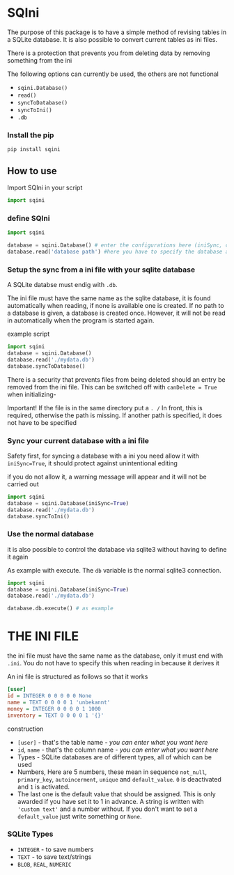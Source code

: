 # SQIni
The purpose of this package is to have a simple method of revising tables in a SQLite database. It is also possible to convert current tables as ini files.

There is a protection that prevents you from deleting data by removing something from the ini

The following options can currently be used, the others are not functional
- ``sqini.Database()``
- ``read()``
- ``syncToDatabase()``
- ``syncToIni()``
- ``.db``


### Install the pip

```
pip install sqini
```

## How to use

Import SQIni in your script

```python
import sqini
```

### define SQIni

```python
import sqini

database = sqini.Database() # enter the configurations here (iniSync, canDelete)
database.read('database path') #here you have to specify the database and the path
```

### Setup the sync from a ini file with your sqlite database

A SQLite databse must endig with `.db`.

The ini file must have the same name as the sqlite database, it is found automatically when reading, if none is available one is created.
If no path to a database is given, a database is created once. However, it will not be read in automatically when the program is started again.

example script
```python
import sqini
database = sqini.Database()
database.read('./mydata.db')
database.syncToDatabase()
```

There is a security that prevents files from being deleted should an entry be removed from the ini file. This can be switched off with `canDelete = True` when initializing-

Important! If the file is in the same directory put a `. /` In front, this is required, otherwise the path is missing. If another path is specified, it does not have to be specified


### Sync your current database with a ini file

Safety first, for syncing a database with a ini you need allow it with `iniSync=True`, it should protect against unintentional editing

if you do not allow it, a warning message will appear and it will not be carried out
```python
import sqini
database = sqini.Database(iniSync=True)
database.read('./mydata.db')
database.syncToIni()
```

### Use the normal database

it is also possible to control the database via sqlite3 without having to define it again

As example with execute. The `db` variable is the normal sqlite3 connection.
```python
import sqini
database = sqini.Database(iniSync=True)
database.read('./mydata.db')

database.db.execute() # as example
```


# THE INI FILE
the ini file must have the same name as the database, only it must end with `.ini`. You do not have to specify this when reading in because it derives it

An ini file is structured as follows so that it works
```ini
[user]
id = INTEGER 0 0 0 0 0 None
name = TEXT 0 0 0 0 1 'unbekannt'
money = INTEGER 0 0 0 0 1 1000
inventory = TEXT 0 0 0 0 1 '{}'
```

construction

- `[user]` - that's the table name - *you can enter what you want here*
- `id`, `name` - that's the column name - *you can enter what you want here*
- Types - SQLite databases are of different types, all of which can be used
- Numbers, Here are 5 numbers, these mean in sequence `not_null`, `primary_key`, `autoincerment`, `unique` and `default_value`. `0` is deactivated and `1` is activated.
- The last one is the default value that should be assigned. This is only awarded if you have set it to 1 in advance. A string is written with `'custom text'` and a number without.
If you don't want to set a `default_value` just write something or `None`.
  
### SQLite Types

- `INTEGER` - to save numbers
- `TEXT` - to save text/strings
- `BLOB`, `REAL`, `NUMERIC`